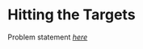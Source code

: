 Hitting the Targets
=============
Problem statement
_[here](https://open.kattis.com/problems/hittingtargets)_
